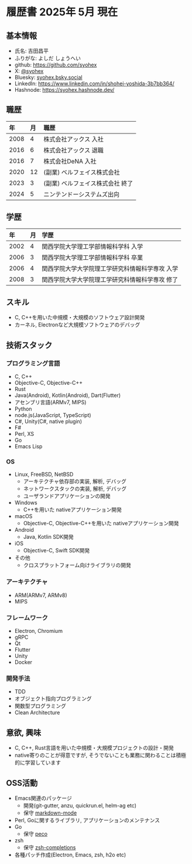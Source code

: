 # 履歴書 2025年 5月 現在

## 基本情報
- 氏名: 吉田昌平
- ふりがな: よしだ しょうへい
- github: https://github.com/syohex
- X: [@syohex](https://x.com/syohex)
- Bluesky: [syohex.bsky.social](https://bsky.app/profile/syohex.bsky.social)
- LinkedIn: https://www.linkedin.com/in/shohei-yoshida-3b7bb364/
- Hashnode: https://syohex.hashnode.dev/

## 職歴

| 年   | 月 | 職歴                                            |
|:-----|:---|:-----------------------------------------------|
| 2008 | 4  | 株式会社アックス 入社                             |
| 2016 | 6  | 株式会社アックス 退職                             |
| 2016 | 7  | 株式会社DeNA 入社                              |
| 2020 | 12 | (副業) ベルフェイス株式会社                    |
| 2023 | 3  | (副業) ベルフェイス株式会社 終了                   |
| 2024 | 5  | ニンテンドーシステムズ出向                         |


## 学歴

| 年   | 月 | 学歴                                      |
|:-----|:---|:-----------------------------------------|
| 2002 | 4  | 関西学院大学理工学部情報科学科 入学           |
| 2006 | 3  | 関西学院大学理工学部情報科学科 卒業           |
| 2006 | 4  | 関西学院大学大学院理工学研究科情報科学専攻 入学 |
| 2008 | 3  | 関西学院大学大学院理工学研究科情報科学専攻 修了 |

## スキル

- C, C++を用いた中規模・大規模のソフトウェア設計開発
- カーネル, Electronなど大規模ソフトウェアのデバッグ

## 技術スタック

### プログラミング言語

- C, C++
- Objective-C, Objective-C++
- Rust
- Java(Android), Kotlin(Android), Dart(Flutter)
- アセンブリ言語(ARMv7, MIPS)
- Python
- node.js(JavaScript, TypeScript)
- C#, Unity(C#, native plugin)
- F#
- Perl, XS
- Go
- Emacs Lisp

### OS

- Linux, FreeBSD, NetBSD
  - アーキテクチャ依存部の実装, 解析, デバッグ
  - ネットワークスタックの実装, 解析, デバッグ
  - ユーザランドアプリケーションの開発
- Windows
  - C++を用いた nativeアプリケーション開発
- macOS
  - Objective-C, Objective-C++を用いた nativeアプリケーション開発
- Android
  - Java, Kotlin SDK開発
- iOS
  - Objective-C, Swift SDK開発
- その他
  - クロスプラットフォーム向けライブラリの開発

### アーキテクチャ

- ARM(ARMv7, ARMv8)
- MIPS

### フレームワーク

- Electron, Chromium
- gRPC
- Qt
- Flutter
- Unity
- Docker

### 開発手法

- TDD
- オブジェクト指向プログラミング
- 関数型プログラミング
- Clean Architecture

## 意欲, 興味

- C, C++, Rust言語を用いた中規模・大規模プロジェクトの設計・開発
- native寄りのことが得意ですが, そうでないことも業務に関わることは積極的に学習しています

## OSS活動

- Emacs関連のパッケージ
  - 開発(git-gutter, anzu, quickrun.el, helm-ag etc)
  - 保守 [markdown-mode](https://github.com/jrblevin/markdown-mode/)
- Perl, Goに関するライブラリ, アプリケーションのメンテナンス
- Go
  - 保守 [peco](https://github.com/peco/peco)
- zsh
  - 保守 [zsh-completions](https://github.com/zsh-users/zsh-completions/)
- 各種パッチ作成(Electron, Emacs, zsh, h2o etc)
